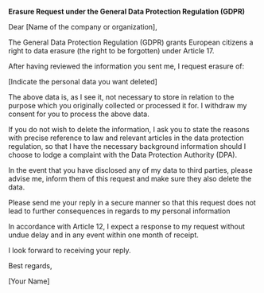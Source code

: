 **Erasure Request under the General Data Protection Regulation (GDPR)**

Dear [Name of the company or organization],

The General Data Protection Regulation (GDPR) grants European citizens a right to data erasure (the right to be forgotten) under Article 17.

After having reviewed the information you sent me, I request erasure of:

[Indicate the personal data you want deleted]

The above data is, as I see it, not necessary to store in relation to the purpose which you originally collected or processed it for. I withdraw my consent for you to process the above data.

If you do not wish to delete the information, I ask you to state the reasons with precise reference to law and relevant articles in the data protection regulation, so that I have the necessary background information should I choose to lodge a complaint with the Data Protection Authority (DPA).

In the event that you have disclosed any of my data to third parties, please advise me, inform them of this request and make sure they also delete the data.

Please send me your reply in a secure manner so that this request does not lead to further consequences in regards to my personal information

In accordance with Article 12, I expect a response to my request without undue delay and in any event within one month of receipt.

I look forward to receiving your reply.

Best regards,

[Your Name]
